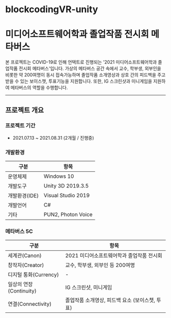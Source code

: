# blockcodingVR-unity
# 미디어소프트웨어학과 졸업작품 전시회 메타버스

본 프로젝트는 COVID-19로 인해 언택트로 진행되는 '2021 미디어소프트웨어학과 졸업작품 전시회 메타버스'입니다.
가상의 메타버스 공간 속에서 교수, 학부생, 외부인을 비롯한 약 200여명이 동시 접속가능하며 졸업작품 소개영상과
상호 간의 피드백을 주고 받을 수 있는 보이스챗, 투표기능을 지원합니다.
또한, IG 스크린샷과 미니게임을 지원하여 메타버스의 역할을 수행합니다.

------
## 프로젝트 개요

### 프로젝트 기간

* 2021.07.13 ~ 2021.08.31 (2개월 / 진행중)

### 개발환경

| 구분 | 항목 |
| ------ | ------ |
| 운영체제 | Windows 10 |
| 개발도구 | Unity 3D 2019.3.5 |
| 개발환경(IDE) | Visual Studio 2019 |
| 개발언어 | C# |
| 기타 | PUN2, Photon Voice |

### 메타버스 5C

| 구분 | 항목 |
| ------ | ------ |
| 세계관(Canon) | 2021 미디어소프트웨어학과 졸업작품 전시회 |
| 창작자(Creator) | 교수, 학부생, 외부인 등 200여명 |
| 디지털 통화(Currency) | - |
| 일상의 연장(Continuity) | IG 스크린샷, 미니게임 |
| 연결(Connectivity) | 졸업작품 소개영상, 피드백 요소 (보이스챗, 투표) |
